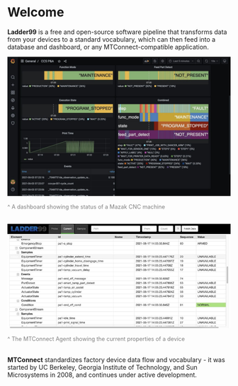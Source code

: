 # Welcome

**Ladder99** is a free and open-source software pipeline that transforms data from your devices to a standard vocabulary, which can then feed into a database and dashboard, or any MTConnect-compatible application.

![](_images/grafana-pa.jpg)
<div style="color:gray;font-size:0.9em">^ A dashboard showing the status of a Mazak CNC machine</div>
<br/>

![](_images/agent-html.jpg)
<div style="color:gray;font-size:0.9em">^ The MTConnect Agent showing the current properties of a device</div>
<br/>

**MTConnect** standardizes factory device data flow and vocabulary - it was started by UC Berkeley, Georgia Institute of Technology, and Sun Microsystems in 2008, and continues under active development. 
